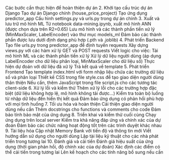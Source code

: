 Các bước cần thực hiện để hoàn thiện dự án 
2. Khởi tạo cấu trúc dự án Django
Tạo dự án Django chính (house_price_project)
Tạo ứng dụng predictor_app
Cấu hình settings.py và urls.py trong dự án chính
3. Xuất và lưu trữ mô hình ML
Từ notebook data-mining.ipynb, xuất mô hình ANN (được chọn dựa trên R2=0.65)
Lưu mô hình và các thành phần tiền xử lý (MinMaxScaler, LabelEncoder) vào thư mục models_ml
Đảm bảo các thành phần được lưu dưới định dạng phù hợp (.pth và .joblib)
4. Phát triển Backend
Tạo file urls.py trong predictor_app để định tuyến requests
Xây dựng views.py với các hàm xử lý GET và POST requests
Viết logic cho việc:
Tải mô hình ML và các thành phần tiền xử lý
Xử lý dữ liệu người dùng (áp dụng LabelEncoder cho dữ liệu phân loại, MinMaxScaler cho dữ liệu số)
Thực hiện dự đoán với dữ liệu đã xử lý
Trả kết quả về template
5. Phát triển Frontend
Tạo template index.html với form nhập liệu chứa các trường dữ liệu số và phân loại
Thiết kế CSS trong file style.css để tạo giao diện người dùng thân thiện
Nếu cần, thêm JavaScript trong file script.js cho các tương tác client-side
6. Xử lý lỗi và kiểm thử
Thêm xử lý lỗi cho các trường hợp đặc biệt (dữ liệu không hợp lệ, mô hình không tải được...)
Kiểm tra toàn bộ luồng từ nhập dữ liệu đến hiển thị kết quả
Đảm bảo ứng dụng có phản hồi phù hợp với mọi tình huống
7. Tối ưu hóa và hoàn thiện
Cải thiện giao diện người dùng nếu cần
Thêm docstrings cho functions và comments cho code
Đảm bảo tính bảo mật của ứng dụng
8. Triển khai và kiểm thử cuối cùng
Chạy ứng dụng trên local server
Kiểm tra khả năng đáp ứng và chính xác của dự đoán
Đảm bảo các chức năng hoạt động tốt trên các trình duyệt khác nhau
9. Tài liệu hóa
Cập nhật Memory Bank với tiến độ và thông tin mới
Viết hướng dẫn sử dụng cho người dùng
Lập tài liệu kỹ thuật cho các nhà phát triển trong tương lai
10. Đánh giá và cải tiến
Đánh giá hiệu suất của ứng dụng (thời gian phản hồi, độ chính xác của dự đoán)
Xác định các điểm có thể cải tiến trong tương lai
Lên kế hoạch cho các tính năng bổ sung nếu cần